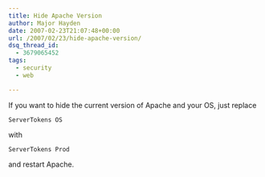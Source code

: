 ```yaml
---
title: Hide Apache Version
author: Major Hayden
date: 2007-02-23T21:07:48+00:00
url: /2007/02/23/hide-apache-version/
dsq_thread_id:
  - 3679065452
tags:
  - security
  - web

---
```

If you want to hide the current version of Apache and your OS, just replace

`ServerTokens OS`

with

`ServerTokens Prod`

and restart Apache.